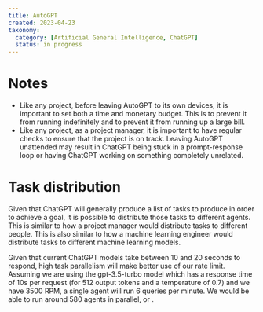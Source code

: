 ```yaml
---
title: AutoGPT
created: 2023-04-23
taxonomy:
  category: [Artificial General Intelligence, ChatGPT]
  status: in progress
---
```


# Notes
* Like any project, before leaving AutoGPT to its own devices, it is important to set both a time and monetary budget. This is to prevent it from running indefinitely and to prevent it from running up a large bill.
* Like any project, as a project manager, it is important to have regular checks to ensure that the project is on track. Leaving AutoGPT unattended may result in ChatGPT being stuck in a prompt-response loop or having ChatGPT working on something completely unrelated.

# Task distribution
Given that ChatGPT will generally produce a list of tasks to produce in order to achieve a goal, it is possible to distribute those tasks to different agents. This is similar to how a project manager would distribute tasks to different people. This is also similar to how a machine learning engineer would distribute tasks to different machine learning models.

Given that current ChatGPT models take between 10 and 20 seconds to respond, high task parallelism will make better use of our rate limit. Assuming we are using the gpt-3.5-turbo model which has a response time of 10s per request (for 512 output tokens and a temperature of 0.7) and we have 3500 RPM, a single agent will run 6 queries per minute. We would be able to run around 580 agents in parallel, or .

